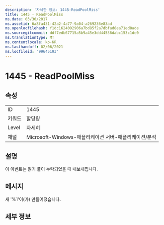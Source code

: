```yaml
---
description: '자세한 정보: 1445-ReadPoolMiss'
title: 1445 - ReadPoolMiss
ms.date: 03/30/2017
ms.assetid: 6a8fa431-42a2-4a77-9a04-a269236e83ad
ms.openlocfilehash: f1dc1624092906a7bd85f2a7dbfad8ea71ed8ade
ms.sourcegitcommit: ddf7edb67715a5b9a45e3dd44536dabc153c1de0
ms.translationtype: MT
ms.contentlocale: ko-KR
ms.lasthandoff: 02/06/2021
ms.locfileid: "99645193"
---
```

# <a name="1445---readpoolmiss"></a>1445 - ReadPoolMiss

## <a name="properties"></a>속성  
  
|||  
|-|-|  
|ID|1445|  
|키워드|할당량|  
|Level|자세히|  
|채널|Microsoft-Windows-애플리케이션 서버-애플리케이션/분석|  
  
## <a name="description"></a>설명  

 이 이벤트는 읽기 풀이 누락되었을 때 내보내집니다.  
  
## <a name="message"></a>메시지  

 새 '%1'이(가) 만들어졌습니다.  
  
## <a name="details"></a>세부 정보
